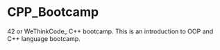 # CPP_Bootcamp
42 or WeThinkCode_  C++ bootcamp.
This is an introduction to OOP and C++ language bootcamp.
